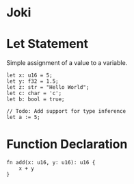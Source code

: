 # Joki

# Let Statement

Simple assignment of a value to a variable.

```jo
let x: u16 = 5;
let y: f32 = 1.5;
let z: str = "Hello World";
let c: char = 'c';
let b: bool = true;

// Todo: Add support for type inference
let a := 5;
```

# Function Declaration

```jo
fn add(x: u16, y: u16): u16 {
    x + y
}
```
